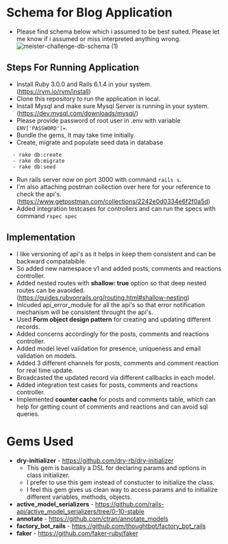 # Schema for Blog Application
- Please find schema below which i assumed to be best suited. Please let me know if i assumed or miss interpreted anything wrong.
![meister-challenge-db-schema (1)](https://user-images.githubusercontent.com/30047443/126215313-7bfb2536-5ffe-4e1d-a6c8-8fed8216b250.png)

## Steps For Running Application
- Install Ruby 3.0.0 and Rails 6.1.4 in your system.(https://rvm.io/rvm/install)
- Clone this repository to run the application in local.
- Install Mysql and make sure Mysql Server is running in your system.(https://dev.mysql.com/downloads/mysql/)
- Please provide password of root user in .env with variable` ENV['PASSWORD']=`.
- Bundle the gems, It may take time initially.
- Create, migrate and populate seed data in database
```
  - rake db:create
  - rake db:migrate
  - rake db:seed
```
- Run rails server now on port 3000 with command `rails s`.
- I'm also attaching postman collection over here for your reference to check the api's.(https://www.getpostman.com/collections/2242e0d0334e6f2f0a5d)
- Added integration testcases for controllers and can run the specs with command `rspec spec`

## Implementation
- I like versioning of api's as it helps in keep them consistent and can be backward compatabible.
- So added new namespace v1 and added posts, comments and reactions controller.
- Added nested routes with **shallow: true** option so that deep nested routes can be avaoided.(https://guides.rubyonrails.org/routing.html#shallow-nesting)
- Inlcuded api_error_module for all the api's so that error notification mechanism will be consistent throught the api's.
- Used **Form object design pattern** for creating and updating different records.
- Added concerns accordingly for the posts, comments and reactions controller.
- Added model level validation for presence, uniqueness and email validation on models.
- Added 3 different channels for posts, comments and comment reaction for real time update.
- Broadcasted the updated record via different callbacks in each model.
- Added integration test cases for posts, comments and reactions controller.
- Implemented **counter cache** for posts and comments table, which can help for getting count of comments and reactions and can avoid sql queries.

# Gems Used
- **dry-initializer** - https://github.com/dry-rb/dry-initializer
  - This gem is basically a DSL for declaring params and options in class initializer.
  - I prefer to use this gem instead of constucter to initialize the class.
  - I feel this gem gives us clean way to access params and to initialize different variables, methods, objects.
- **active_model_serializers** - https://github.com/rails-api/active_model_serializers/tree/0-10-stable
- **annotate** - https://github.com/ctran/annotate_models
- **factory_bot_rails** - https://github.com/thoughtbot/factory_bot_rails
- **faker** - https://github.com/faker-ruby/faker
